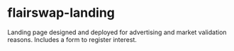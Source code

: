 # flairswap-landing
Landing page designed and deployed for advertising and market validation reasons. Includes a form to register interest. 
